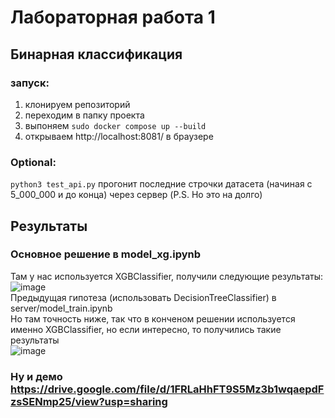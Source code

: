 # Лабораторная работа 1
## Бинарная классификация
### запуск:
1) клонируем репозиторий
2) переходим в папку проекта
3) выпоняем ``` sudo docker compose up --build ```
4) открываем http://localhost:8081/ в браузере
### Optional:
```python3 test_api.py``` прогонит последние строчки датасета (начиная с 5_000_000 и до конца) через сервер (P.S. Но это на долго)
## Результаты
### Основное решение в model_xg.ipynb
Там у нас используется XGBClassifier, получили следующие результаты:  
![image](https://github.com/user-attachments/assets/9477206d-06a9-4615-b9e2-1c6614536ea2)  
Предыдущая гипотеза (использовать DecisionTreeClassifier) в server/model_train.ipynb  
Но там точность ниже, так что в конченом решении используется именно XGBClassifier, но если интересно, то получились такие результаты  
![image](https://github.com/user-attachments/assets/43f5b8f8-79fb-43e5-8f34-fb5b532873fb)  
### Ну и демо https://drive.google.com/file/d/1FRLaHhFT9S5Mz3b1wqaepdFzsSENmp25/view?usp=sharing
